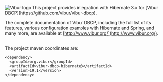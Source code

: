 <img align="left" src="http://www.vibur.org/img/vibur-130x130.png" alt="Vibur logo"> 
This project provides integration with Hibernate 3.x for [Vibur DBCP](https://github.com/vibur/vibur-dbcp).

The complete documentation of Vibur DBCP, including the full list of its features, various configuration 
examples with Hibernate and Spring, and many more, are available at [http://www.vibur.org/](http://www.vibur.org/).

<br>
The project maven coordinates are:

```
<dependency>
  <groupId>org.vibur</groupId>
  <artifactId>vibur-dbcp-hibernate3</artifactId>
  <version>19.1</version>
</dependency>   
```
